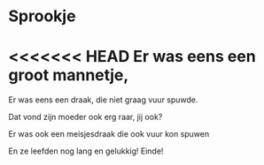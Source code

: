 # Sprookje

<<<<<<< HEAD
Er was eens
een groot mannetje,
=======
Er was eens een draak, die niet graag vuur spuwde.

Dat vond zijn moeder ook erg raar, jij ook?

Er was ook een meisjesdraak die ook vuur kon spuwen

En ze leefden nog lang en gelukkig!
Einde!